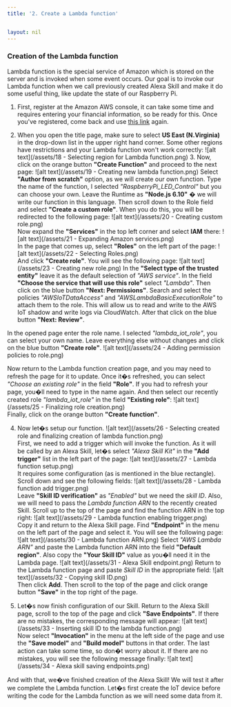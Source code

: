 ```yaml
---
title: '2. Create a Lambda function'


layout: nil
---
```


### Creation of the Lambda function

Lambda function is the special service of Amazon which is stored on the server and is invoked when some event occurs. Our goal is to invoke our Lambda function when we call previously created Alexa Skill and make it do some useful thing, like update the state of our Raspberry Pi.

1.	First, register at the Amazon AWS console, it can take some time and requires entering your financial information, so be ready for this.  Once you've registered, come back and use [this link](https://console.aws.amazon.com/lambda) again. 

2.	When you open the title page, make sure to select **US East (N.Virginia)** in the drop-down list in the upper right hand corner. Some other regions have restrictions and your Lambda function won't work correctly:
![alt text](/assets/18 - Selecting region for Lambda function.png)  3.	Now, click on the orange button **"Create Function"** and proceed to the next page:
![alt text](/assets/19 - Creating new lambda function.png) 
Select **"Author from scratch"** option, as we will create our own function. Type the name of the function, I selected *"RaspberryPi_LED_Control"* but you can choose your own. Leave the Runtime as **"Node.js 6.10"** � we will write our function in this language. Then scroll down to the Role field and select **"Create a custom role"**. When you do this, you will be redirected to the following page:
![alt text](/assets/20 - Creating custom role.png)  
Now expand the **"Services"** in the top left corner and select **IAM** there:
![alt text](/assets/21 - Expanding Amazon services.png)  
In the page that comes up, select **"Roles"** on the left part of the page:
![alt text](/assets/22 - Selecting Roles.png)  
And click **"Create role"**. You will see the following page:
![alt text](/assets/23 - Creating new role.png) 
In the **"Select type of the trusted entity"** leave it as the default selection of *"AWS service"*. In the field **"Choose the service that will use this role"** select *"Lambda"*. Then click on the blue button **"Next: Permissions"**. Search and select the policies *"AWSIoTDataAccess"* and *"AWSLambdaBasicExecutionRole"* to attach them to the role. This will allow us to read and write to the AWS IoT shadow and write logs via CloudWatch. After that click on the blue button **"Next: Review"**.

In the opened page enter the role name. I selected *"lambda_iot_role"*, you can select your own name. Leave everything else without changes and click on the blue button **"Create role"**.
![alt text](/assets/24 - Adding permission policies to role.png)   

Now return to the Lambda function creation page, and you may need to refresh the page for it to update. Once it�s refreshed, you can select *"Choose an existing role"* in the field **"Role"**. If you had to refresh your page, you�ll need to type in the name again. And then select our recently created role *"lambda_iot_role"* in the field **"Existing role"**:
![alt text](/assets/25 - Finalizing role creation.png)    
Finally, click on the orange button **"Create function"**.

4.	Now let�s setup our function. 
![alt text](/assets/26 - Selecting created role and finalizing creation of lambda function.png)    
First, we need to add a trigger which will invoke the function. As it will be called by an Alexa Skill, let�s select *"Alexa Skill Kit"* in the **"Add trigger"** list in the left part of the page:
![alt text](/assets/27 - Lambda function setup.png)    
It requires some configuration (as is mentioned in the blue rectangle). Scroll down and see the following fields:
![alt text](/assets/28 - Lambda function add trigger.png)  
Leave **"Skill ID verification"** as *"Enabled"* but we need the *skill ID*. Also, we will need to pass the *Lambda function ARN* to the recently created Skill. Scroll up to the top of the page and find the function ARN in the top right:
![alt text](/assets/29 - Lambda function enabling trigger.png)   
Copy it and return to the Alexa Skill page. Find **"Endpoint"** in the menu on the left part of the page and select it. You will see the following page:
![alt text](/assets/30 - Lambda function ARN.png) 
Select *"AWS Lambda ARN"* and paste the Lambda function ARN into the field **"Default region"**. Also copy the **"Your Skill ID"** value as you�ll need it in the Lambda page. 
![alt text](/assets/31 - Alexa Skill endpoint.png) 
Return to the Lambda function page and paste *Skill ID* in the appropriate field:
![alt text](/assets/32 - Copying skill ID.png)    
Then click **Add**. Then scroll to the top of the page and click orange button **"Save"** in the top right of the page. 

5.	Let�s now finish configuration of our Skill. Return to the Alexa Skill page, scroll to the top of the page and click **"Save Endpoints"**. If there are no mistakes, the corresponding message will appear:
![alt text](/assets/33 - Inserting skill ID to the lambda function.png)   
Now select **"Invocation"** in the menu at the left side of the page and use the **"Save model"** and **"Build model"** buttons in that order. The last action can take some time, so don�t worry about it. If there are no mistakes, you will see the following message finally: 
![alt text](/assets/34 - Alexa skill saving endpoints.png) 

And with that, we�ve finished creation of the Alexa Skill! We will test it after we complete the Lambda function. Let�s first create the IoT device before writing the code for the Lambda function as we will need some data from it.




